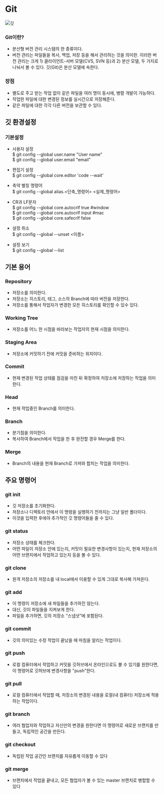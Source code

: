 # Git
![깃](https://user-images.githubusercontent.com/101856066/204583545-d8827484-98ad-4c45-83d0-d4f368ee817b.jpg)

### Git이란?
- 분산형 버전 관리 시스템의 한 종류이다.
- 버전 관리는 파일들을 복사, 백업, 저장 등을 해서 관리하는 것을 의미한. 이러한 버전 관리는 크게 1) 클라이언트-서버 모델(CVS, SVN 등)과 2) 분산 모델, 두 가지로 나눠서 볼 수 있다. 깃(Git)은 분산 모델에 속한다.
### 장점
- 별도로 주고 받는 작업 없이 같은 파일을 여러 명이 동시에, 병렬 개발이 가능하다.
- 작업한 파일에 대한 변경된 정보를 실시간으로 저장해준다.
- 같은 파일에 대한 각각 다른 버전을 보관할 수 있다.

## 깃 환경설정

### 기본설정

- 사용자 설정  
$ git config --global user.name "User name"  
$ git config --global user.email "email"

- 편집기 설정  
$ git config --global core.editor 'code --wait'

- 축약 별칭 명령어  
$ git config --global alias.<단축_명령어> <실제_명령어>

- CR과 LF문자  
$ git config --global core.autocrlf true #window  
$ git config --global core.autocrlf input #mac  
$ git config --global core.safecrlf false  
- 설정 취소  
$ git config --global --unset <이름>
 
- 설정 보기  
$ git config --global --list

## 기본 용어
### Repository 
- 저장소를 의미한다.
- 저장소는 히스토리, 태그, 소스의 Branch에 따라 버전을 저장한다.
- 저장소를 통해서 작업자가 변경한 모든 히스토리를 확인할 수 있수 있다.
### Working Tree 
- 저장소를 어느 한 시점을 바라보는 작업자의 현재 시점을 의미한다.
### Staging Area 
- 저장소에 커밋하기 전에 커밋을 준비하는 위치이다.
### Commit 
- 현재 변경된 작업 상태를 점검을 마친 뒤 확정하여 저장소에 저장하는 작업을 의미한다.
### Head 
- 현재 작업중인 Branch를 의미한다.
### Branch 
- 분기점을 의미한다. 
- 복사하여 Branch에서 작업을 한 후 완전할 경우 Merge를 한다.
### Merge 
- Branch의 내용을 현재 Branch로 가져와 합치는 작업을 의미한다.

## 주요 명령어
### git init
- 깃 저장소를 초기화한다. 
- 저장소나 디렉토리 안에서 이 명령을 실행하기 전까지는 그냥 일반 폴더이다. 
- 이것을 입력한 후에야 추가적인 깃 명령어들을 줄 수 있다.

### git status
- 저장소 상태를 체크한다.
- 어떤 파일이 저장소 안에 있는지, 커밋이 필요한 변경사항이 있는지, 현재 저장소의 어떤 브랜치에서 작업하고 있는지 등을 볼 수 있다.

### git clone
- 원격 저장소의 저장소를 내 local에서 이용할 수 있게 그대로 복사해 가져온다.

### git add
- 이 명령이 저장소에 새 파일들을 추가하진 않는다. 
- 대신, 깃이 파일들을 지켜보게 한다. 
- 파일을 추가하면, 깃의 저장소 “스냅샷”에 포함된다.

### git commit 
- 깃의 의미있는 수정 작업이 끝났을 때 마침을 알리는 작업이다. 

### git push
- 로컬 컴퓨터에서 작업하고 커밋을 깃허브에서 온라인으로도 볼 수 있기를 원한다면, 이 명령어로 깃허브에 변경사항을 "push"한다.

### git pull 
- 로컬 컴퓨터에서 작업할 때, 저장소의 변경된 내용을 로컬(내 컴퓨터) 저장소에 적용하는 작업이다.

### git branch 
- 여러 협업자와 작업하고 자신만의 변경을 원한다면 이 명령어로 새로운 브랜치를 만들고, 독립적인 공간을 만든다. 

### git checkout
- 독립된 작업 공간인 브랜치를 자유롭게 이동할 수 있다

### git merge
- 브랜치에서 작업을 끝내고, 모든 협업자가 볼 수 있는 master 브랜치로 병합할 수 있다
